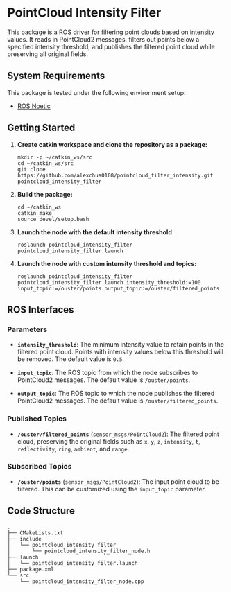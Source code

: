 # PointCloud Intensity Filter

This package is a ROS driver for filtering point clouds based on intensity values. It reads in PointCloud2 messages, filters out points below a specified intensity threshold, and publishes the filtered point cloud while preserving all original fields.

## System Requirements

This package is tested under the following environment setup:

* [ROS Noetic](http://wiki.ros.org/noetic/Installation/Ubuntu)

## Getting Started

1. **Create catkin workspace and clone the repository as a package:**

    ```shell
    mkdir -p ~/catkin_ws/src
    cd ~/catkin_ws/src
    git clone https://github.com/alexchua0108/pointcloud_filter_intensity.git pointcloud_intensity_filter
    ```

2. **Build the package:**

    ```shell
    cd ~/catkin_ws
    catkin_make
    source devel/setup.bash
    ```

3. **Launch the node with the default intensity threshold:**

    ```shell
    roslaunch pointcloud_intensity_filter pointcloud_intensity_filter.launch
    ```

4. **Launch the node with custom intensity threshold and topics:**

    ```shell
    roslaunch pointcloud_intensity_filter pointcloud_intensity_filter.launch intensity_threshold:=100 input_topic:=/ouster/points output_topic:=/ouster/filtered_points
    ```

## ROS Interfaces

### Parameters

* **`intensity_threshold`**: The minimum intensity value to retain points in the filtered point cloud. Points with intensity values below this threshold will be removed. The default value is `0.5`.

* **`input_topic`**: The ROS topic from which the node subscribes to PointCloud2 messages. The default value is `/ouster/points`.

* **`output_topic`**: The ROS topic to which the node publishes the filtered PointCloud2 messages. The default value is `/ouster/filtered_points`.

### Published Topics

* **`/ouster/filtered_points`** (`sensor_msgs/PointCloud2`): The filtered point cloud, preserving the original fields such as `x`, `y`, `z`, `intensity`, `t`, `reflectivity`, `ring`, `ambient`, and `range`.

### Subscribed Topics

* **`/ouster/points`** (`sensor_msgs/PointCloud2`): The input point cloud to be filtered. This can be customized using the `input_topic` parameter.


## Code Structure

```plaintext
.
├── CMakeLists.txt
├── include
│   └── pointcloud_intensity_filter
│       └── pointcloud_intensity_filter_node.h
├── launch
│   └── pointcloud_intensity_filter.launch
├── package.xml
└── src
    └── pointcloud_intensity_filter_node.cpp

```